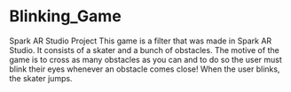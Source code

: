 # Blinking_Game
Spark AR Studio Project
This game is a filter that was made in Spark AR Studio. It consists of a skater and a bunch of obstacles. The motive of the game is to cross as many obstacles as you can and to do so the user must blink their eyes whenever an obstacle comes close! When the user blinks, the skater jumps.
